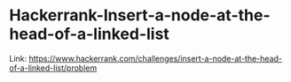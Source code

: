 # Hackerrank-Insert-a-node-at-the-head-of-a-linked-list
Link: https://www.hackerrank.com/challenges/insert-a-node-at-the-head-of-a-linked-list/problem

